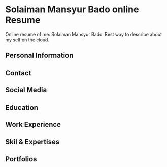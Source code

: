 # Solaiman Mansyur Bado online Resume

Online resume of me: Solaiman Mansyur Bado. Best way to describe about my self on the cloud.

## Personal Information

## Contact

## Social Media

## Education

## Work Experience

## Skil & Expertises

## Portfolios